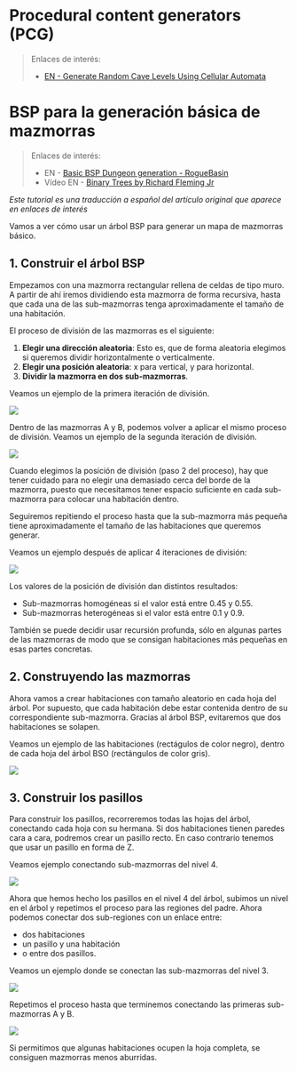 
# Procedural content generators (PCG)

> Enlaces de interés:
> * [EN - Generate Random Cave Levels Using Cellular Automata](https://gamedevelopment.tutsplus.com/tutorials/generate-random-cave-levels-using-cellular-automata--gamedev-9664)


# BSP para la generación básica de mazmorras

> Enlaces de interés:
> * EN - [Basic BSP Dungeon generation - RogueBasin](http://roguebasin.roguelikedevelopment.org/index.php?title=Basic_BSP_Dungeon_generation)
> * Vídeo EN - [Binary Trees by Richard Fleming Jr ](https://www.youtube.com/watch?v=S5y3ES4Rvkk)

_Este tutorial es una traducción a español del artículo original que aparece en enlaces de interés_

Vamos a ver cómo usar un árbol BSP para generar un mapa de mazmorras básico.

## 1. Construir el árbol BSP

Empezamos con una mazmorra rectangular rellena de celdas de tipo muro.
A partir de ahí iremos dividiendo esta mazmorra de forma recursiva, hasta que cada una de las sub-mazmorras tenga aproximadamente el tamaño de una habitación.

El proceso de división de las mazmorras es el siguiente:

1. **Elegir una dirección aleatoria**: Esto es, que de forma aleatoria elegimos si queremos dividir horizontalmente o verticalmente.
2. **Elegir una posición aleatoria**: x para vertical, y para horizontal.
3. **Dividir la mazmorra en dos sub-mazmorras**.

Veamos un ejemplo de la primera iteración de división.

![](image/dungeon_bsp1.png)

Dentro de las mazmorras A y B, podemos volver a aplicar el mismo proceso de división. Veamos un ejemplo de la segunda iteración de división.

![](image/dungeon_bsp2.png)

Cuando elegimos la posición de división (paso 2 del proceso), hay que tener cuidado para no elegir una demasiado cerca del borde de la mazmorra, puesto que necesitamos tener espacio suficiente en cada sub-mazmorra para colocar una habitación dentro.

Seguiremos repitiendo el proceso hasta que la sub-mazmorra más pequeña tiene aproximadamente el tamaño de las habitaciones que queremos generar.

Veamos un ejemplo después de aplicar 4 iteraciones de división:

![](image/dungeon_bsp3.png)

Los valores de la posición de división dan distintos resultados:
* Sub-mazmorras homogéneas si el valor está entre 0.45 y 0.55.
* Sub-mazmorras heterogéneas si el valor está entre 0.1 y 0.9.

También se puede decidir usar recursión profunda, sólo en algunas partes de las mazmorras de modo que se consigan habitaciones más pequeñas en esas partes concretas.

## 2. Construyendo las mazmorras

Ahora vamos a crear habitaciones con tamaño aleatorio en cada hoja del árbol. Por supuesto, que cada habitación debe estar contenida dentro de su correspondiente sub-mazmorra. Gracias al árbol BSP, evitaremos que dos habitaciones se solapen.

Veamos un ejemplo de las habitaciones (rectágulos de color negro), dentro de cada hoja del árbol BSO (rectángulos de color gris).

![](image/dungeon_bsp4.png)

## 3. Construir los pasillos

Para construir los pasillos, recorreremos todas las hojas del árbol, conectando cada hoja con su hermana. Si dos habitaciones tienen paredes cara a cara, podremos crear un pasillo recto. En caso contrario tenemos que usar un pasillo en forma de Z.

Veamos ejemplo conectando sub-mazmorras del nivel 4.

![](image/dungeon_bsp5.png)

Ahora que hemos hecho los pasillos en el nivel 4 del árbol, subimos un nivel en el árbol y repetimos el proceso para las regiones del padre. Ahora podemos conectar dos sub-regiones con un enlace entre:
* dos habitaciones
* un pasillo y una habitación
* o entre dos pasillos.

Veamos un ejemplo donde se conectan las sub-mazmorras del nivel 3.

![](image/dungeon_bsp6.png)

Repetimos el proceso hasta que terminemos conectando las primeras sub-mazmorras A y B.

![](image/dungeon_bsp7.png)

Si permitimos que algunas habitaciones ocupen la hoja completa, se consiguen mazmorras menos aburridas.
